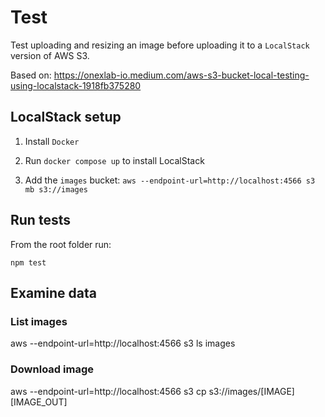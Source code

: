 # Test

Test uploading and resizing an image before uploading it to a `LocalStack`
version of AWS S3.

Based on:
https://onexlab-io.medium.com/aws-s3-bucket-local-testing-using-localstack-1918fb375280

## LocalStack setup

1. Install `Docker` 

2. Run `docker compose up` to install LocalStack 

3. Add the `images` bucket: `aws --endpoint-url=http://localhost:4566 s3 mb s3://images`

## Run tests

From the root folder run:

```
npm test
```

## Examine data

### List images

aws --endpoint-url=http://localhost:4566 s3 ls images

### Download image

aws --endpoint-url=http://localhost:4566 s3 cp s3://images/[IMAGE] [IMAGE_OUT]


